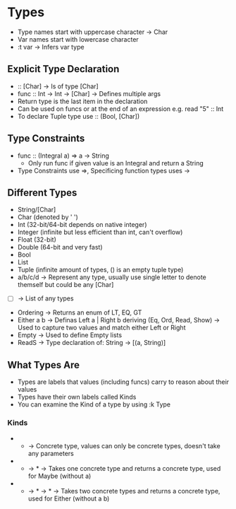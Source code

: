 # Types
- Type names start with uppercase character -> Char
- Var names start with lowercase character
- :t var -> Infers var type

## Explicit Type Declaration
- :: [Char] -> Is of type [Char]
- func :: Int -> Int -> [Char] -> Defines multiple args
- Return type is the last item in the declaration
- Can be used on funcs or at the end of an expression e.g. read "5" :: Int
- To declare Tuple type use :: (Bool, [Char])

## Type Constraints
- func :: (Integral a) => a -> String
    - Only run func if given value is an Integral and return a String
- Type Constraints use =>, Specificing function types uses ->

## Different Types
- String/[Char]
- Char (denoted by ' ')
- Int (32-bit/64-bit depends on native integer)
- Integer (infinite but less efficient than int, can't overflow)
- Float (32-bit)
- Double (64-bit and very fast)
- Bool
- List
- Tuple (infinite amount of types, () is an empty tuple type)
- a/b/c/d -> Represent any type, usually use single letter to denote themself but could be any [Char]
- [ ] -> List of any types
- Ordering -> Returns an enum of LT, EQ, GT
- Either a b -> Definas Left a | Right b deriving (Eq, Ord, Read, Show) -> Used to capture two values and match either Left or Right
- Empty -> Used to define Empty lists
- ReadS -> Type declaration of: String -> [(a, String)]

## What Types Are
- Types are labels that values (including funcs) carry to reason about their values
- Types have their own labels called Kinds
- You can examine the Kind of a type by using :k Type

### Kinds
- * -> Concrete type, values can only be concrete types, doesn't take any parameters
- * -> * -> Takes one concrete type and returns a concrete type, used for Maybe (without a)
- * -> * -> * -> Takes two concrete types and returns a concrete type, used for Either (without a b)
